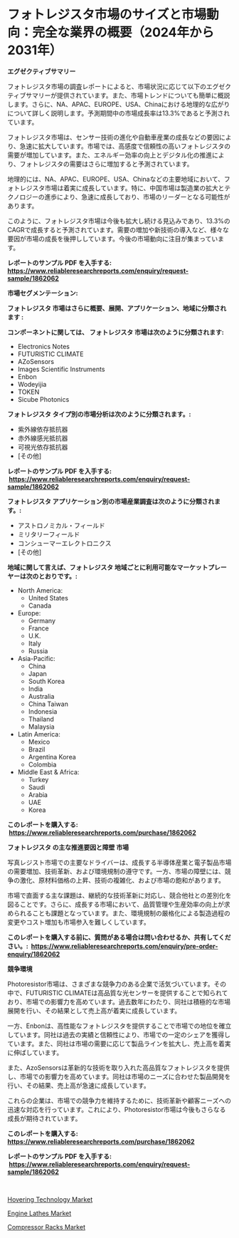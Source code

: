 <p><h1>フォトレジスタ市場のサイズと市場動向：完全な業界の概要（2024年から2031年）</h1></p><p><strong>エグゼクティブサマリー</strong></p>
<p><p>フォトレジスタ市場の調査レポートによると、市場状況に応じて以下のエグゼクティブサマリーが提供されています。また、市場トレンドについても簡単に概説します。さらに、NA、APAC、EUROPE、USA、Chinaにおける地理的な広がりについて詳しく説明します。予測期間中の市場成長率は13.3%であると予測されています。</p><p>フォトレジスタ市場は、センサー技術の進化や自動車産業の成長などの要因により、急速に拡大しています。市場では、高感度で信頼性の高いフォトレジスタの需要が増加しています。また、エネルギー効率の向上とデジタル化の推進により、フォトレジスタの需要はさらに増加すると予測されています。</p><p>地理的には、NA、APAC、EUROPE、USA、Chinaなどの主要地域において、フォトレジスタ市場は着実に成長しています。特に、中国市場は製造業の拡大とテクノロジーの進歩により、急速に成長しており、市場のリーダーとなる可能性があります。</p><p>このように、フォトレジスタ市場は今後も拡大し続ける見込みであり、13.3%のCAGRで成長すると予測されています。需要の増加や新技術の導入など、様々な要因が市場の成長を後押ししています。今後の市場動向に注目が集まっています。</p></p>
<p><strong>レポートのサンプル PDF を入手する: <a href="https://www.reliableresearchreports.com/enquiry/request-sample/1862062">https://www.reliableresearchreports.com/enquiry/request-sample/1862062</a></strong></p>
<p><strong>市場セグメンテーション:</strong></p>
<p><strong> フォトレジスタ 市場はさらに概要、展開、アプリケーション、地域に分類されます :</strong></p>
<p><strong>コンポーネントに関しては、 フォトレジスタ 市場は次のように分類されます: &nbsp;</strong></p>
<p><ul><li>Electronics Notes</li><li>FUTURISTIC CLIMATE</li><li>AZoSensors</li><li>Images Scientific Instruments</li><li>Enbon</li><li>Wodeyijia</li><li>TOKEN</li><li>Sicube Photonics</li></ul></p>
<p><strong> フォトレジスタ タイプ別の市場分析は次のように分類されます。:</strong></p>
<p><ul><li>紫外線依存抵抗器</li><li>赤外線感光抵抗器</li><li>可視光依存抵抗器</li><li>[その他]</li></ul></p>
<p><strong>レポートのサンプル PDF を入手する: &nbsp;<a href="https://www.reliableresearchreports.com/enquiry/request-sample/1862062">https://www.reliableresearchreports.com/enquiry/request-sample/1862062</a></strong></p>
<p><strong> フォトレジスタ アプリケーション別の市場産業調査は次のように分類されます。:</strong></p>
<p><ul><li>アストロノミカル・フィールド</li><li>ミリタリーフィールド</li><li>コンシューマーエレクトロニクス</li><li>[その他]</li></ul></p>
<p><strong>地域に関して言えば、フォトレジスタ 地域ごとに利用可能なマーケットプレーヤーは次のとおりです。:</strong></p>
<p><ul>
    <li>
        North America:
        <ul>
            <li>United States</li>
            <li>Canada</li>
        </ul>
    </li>
    <li>
        Europe:
        <ul>
            <li>Germany</li>
            <li>France</li>
            <li>U.K.</li>
            <li>Italy</li>
            <li>Russia</li>
        </ul>
    </li>
    <li>
        Asia-Pacific:
        <ul>
            <li>China</li>
            <li>Japan</li>
            <li>South Korea</li>
            <li>India</li>
            <li>Australia</li>
            <li>China Taiwan</li>
            <li>Indonesia</li>
            <li>Thailand</li>
            <li>Malaysia</li>
        </ul>
    </li>
    <li>
        Latin America:
        <ul>
            <li>Mexico</li>
            <li>Brazil</li>
            <li>Argentina Korea</li>
            <li>Colombia</li>
        </ul>
    </li>
    <li>
        Middle East & Africa:
        <ul>
            <li>Turkey</li>
            <li>Saudi</li>
            <li>Arabia</li>
            <li>UAE</li>
            <li>Korea</li>
        </ul>
    </li>
    </ul></p>
<p><strong>このレポートを購入する: &nbsp;<a href="https://www.reliableresearchreports.com/purchase/1862062">https://www.reliableresearchreports.com/purchase/1862062</a></strong></p>
<p><strong>フォトレジスタ の主な推進要因と障壁 市場</strong></p>
<p><p>写真レジスト市場での主要なドライバーは、成長する半導体産業と電子製品市場の需要増加、技術革新、および環境規制の遵守です。一方、市場の障壁には、競争の激化、原材料価格の上昇、技術の複雑化、および市場の飽和があります。</p><p>市場で直面する主な課題は、継続的な技術革新に対応し、競合他社との差別化を図ることです。さらに、成長する市場において、品質管理や生産効率の向上が求められることも課題となっています。また、環境規制の厳格化による製造過程の変更やコスト増加も市場参入を難しくしています。</p></p>
<p><strong>このレポートを購入する前に、質問がある場合は問い合わせるか、共有してください。:&nbsp; <a href="https://www.reliableresearchreports.com/enquiry/pre-order-enquiry/1862062">https://www.reliableresearchreports.com/enquiry/pre-order-enquiry/1862062</a></strong></p>
<p><strong>競争環境</strong></p>
<p><p>Photoresistor市場は、さまざまな競争力のある企業で活気づいています。その中で、FUTURISTIC CLIMATEは高品質な光センサーを提供することで知られており、市場での影響力を高めています。過去数年にわたり、同社は積極的な市場展開を行い、その結果として売上高が着実に成長しています。</p><p>一方、Enbonは、高性能なフォトレジスタを提供することで市場での地位を確立しています。同社は過去の実績と信頼性により、市場での一定のシェアを獲得しています。また、同社は市場の需要に応じて製品ラインを拡大し、売上高を着実に伸ばしています。</p><p>また、AzoSensorsは革新的な技術を取り入れた高品質なフォトレジスタを提供し、市場での影響力を高めています。同社は市場のニーズに合わせた製品開発を行い、その結果、売上高が急速に成長しています。</p><p>これらの企業は、市場での競争力を維持するために、技術革新や顧客ニーズへの迅速な対応を行っています。これにより、Photoresistor市場は今後もさらなる成長が期待されています。</p></p>
<p><strong>このレポートを購入する: &nbsp; <a href="https://www.reliableresearchreports.com/purchase/1862062">https://www.reliableresearchreports.com/purchase/1862062</a></strong></p>
<p><strong>レポートのサンプル PDF を入手する: &nbsp;<a href="https://www.reliableresearchreports.com/enquiry/request-sample/1862062">https://www.reliableresearchreports.com/enquiry/request-sample/1862062</a></strong><strong></strong></p>
<p>&nbsp;</p>
<p><p><a href="https://view.publitas.com/reportprime-1/hovering-technology-market-furnish-information-about-market-size-market-share-market-dynamics-and-projections-spanning-from-2023-to-2030/">Hovering Technology Market</a></p><p><a href="https://view.publitas.com/reportprime-1/engine-lathes-market-offer-valuable-insights-into-market-size-market-share-market-trends-and-projections-spanning-from-2023-to-2030/">Engine Lathes Market</a></p><p><a href="https://view.publitas.com/reportprime-1/compressor-racks-market-provides-detailed-segmentation-of-this-market-based-on-type-application-and-region-and-forecast-for-the-period-from-2023-2030/">Compressor Racks Market</a></p></p>